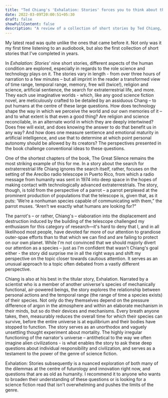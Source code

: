 ```yaml
---
title: "Ted Chiang's 'Exhalation: Stories' forces you to think about the big questions"
date: 2022-03-09T20:00:51+05:30
draft: false
showFullContent: false
description: "A review of a collection of short stories by Ted Chiang, and musings on what it means"
---
```


My latest read was quite unlike the ones that came before it. Not only was it my first time listening to an audiobook, but also the first collection of short stories that I've completed in years.

In _Exhalation: Stories'_ nine short stories, different aspects of the human condition are explored, especially in regards to the role science and technology plays on it. The stories vary in length - from over three hours of narration to a few minutes – but all imprint in the reader a transformed view of time range, temporal range, memory, free will (twice!), religion and science, artificial sentience, the search for extraterrestrial life, and more. They each use imaginative worlds - which, like any good science fiction novel, are meticulously crafted to be detailed by an assiduous Chang – to put humans at the centre of these large questions. How does technology shape the way in which we perceive the world and our own memories of it – and to what extent is that even a good thing? Are religion and science reconcilable, in an alternate world in which they are deeply intertwined? Does free will exist, and does knowing the answer to do that benefit us in any way? And how does one measure sentience and emotional maturity in artificial intelligence, and use that to determine at which point personal autonomy should be allowed by its creators? The perspectives presented in the book challenge conventional ideas to these questions.

One of the shortest chapters of the book, The Great Silence remains the most striking example of this for me. In a story about the search for extraterrestrial life Chiang ignores the search itself, rather, focuses on the setting of the Arecibo radio telescope in Puerto Rico, from which a radio message from humanity was sent in 1974 into deep space in the hopes of making contact with technologically advanced extraterrestrials. The story, though, is told from the perspective of a parrot – a parrot perplexed at the prominent production of populations that the telescope is, given that, as it puts: 'We’re a nonhuman species capable of communicating with them,” the parrot muses. “Aren’t we exactly what humans are looking for?"

The parrot's – or rather, Chiang's – elaboration into the displacement and destruction induced by the building of the telescope challenged my enthusiasm for this category of research—it's hard to deny that I, and in all likelihood most people, have devoted far more of our attention to grandiose outer-spae efforts than to that which we can find and are failing to protect on our own planet. While I'm not convinced that we should majorly divert our attention as a species – just as I'm confident that wasn't Chiang's goal either - the story did surprise me in all the right ways and shift my perspective on the topic closer towards cautious attention. It serves as an unusual approach to a topic often debated from a vastly different perspective.

Chiang is also at his best in the titular story, Exhalation. Narrated by a scientist who is a member of another universe's species of mechanically functional, air-powered beings, the story explores the relationship between personal actions and the temporal range (the range of time a species exists) of their species. Not only do they themselves depend on the pressure difference of argon in the atmosphere and within an elaborate mechanism in their minds, but so do their devices and mechanisms. Every breath anyone takes, then, measurably reduces the overall time for which their species can survive, before the entire universe is at equilibrium and their bodies have stopped to function. The story serves as an unorthodox and vaguely unsettling thought experiment about mortality. The highly irregular functioning of the narrator's universe – antithetical to the way we often imagine alien civilizations - is what enables the story to ask these deep questions about individual responsibility and civilization, and serves as a testament to the power of the genre of science fiction.

Exhalation: Stories subsequently is a nuanced exploration of both many of the dilemmas at the centre of futurology and innovation right now, and questions that are as old as humanity. I recommend it to anyone who wants to broaden their understanding of these questions or is looking for a science fiction read that isn't overwhelming and pushes the limits of the genre.
